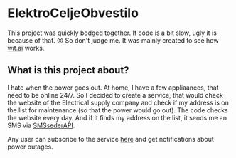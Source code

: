 
# ElektroCeljeObvestilo
This project was quickly bodged together. If code is a bit slow, ugly it is because of that. 😝 So don't judge me.
It was mainly created to see how [wit.ai](https://wit.ai) works.

## What is this project about?
I hate when the power goes out. At home, I have a few appliaances, that need to be online 24/7. So I decided to create a service, that would check the website of the Electrical supply company and check if my address is on the list for maintenance (so that the power would go out). The code checks the website every day. And if it finds my address on the list, it sends me an SMS via [SMSsederAPI](https://github.com/nikigre/SMSsenderAPI).

Any user can subscribe to the service [here](https://nikigre.si/sl/izpadi-elektrike-elektra-celje/) and get notifications about power outages.
